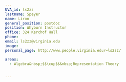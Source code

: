 ```yaml
---
UVA_id: ls2zz
lastname: Speyer
name: Liron
general_position: postdoc
position: Whyburn Instructor
office: 324 Kerchof Hall
phone:
email: ls2zz@virginia.edu
image:
personal_page: http://www.people.virginia.edu/~ls2zz/

areas:
  - Algebra&nbsp;$$\cup$$&nbsp;Representation Theory


---
```

